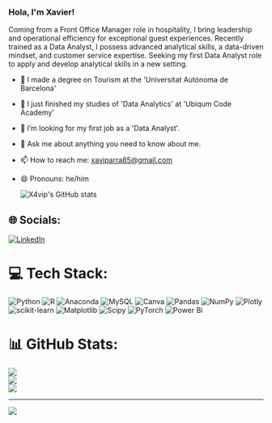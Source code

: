 ### Hola, I'm Xavier!

Coming from a Front Office Manager role in hospitality, I bring leadership and operational efficiency for exceptional guest experiences. Recently trained as a Data Analyst, I possess advanced analytical skills, a data-driven mindset, and customer service expertise. Seeking my first Data Analyst role to apply and develop analytical skills in a new setting.

- 🔭 I made a degree on Tourism at the 'Universitat Autónoma de Barcelona'
- 🌱 I just finished my studies of 'Data Analytics' at 'Ubiqum Code Academy'
- 🤔 I’m looking for my first job as a 'Data Analyst'.
- 💬 Ask me about anything you need to know about me.
- 📫 How to reach me: xaviparra85@gmail.com
- 😄 Pronouns: he/him

  ![X4vip's GitHub stats](https://github-readme-stats.vercel.app/api?username=X4vip&show_icons=true&theme=radical)


## 🌐 Socials:
[![LinkedIn](https://img.shields.io/badge/LinkedIn-%230077B5.svg?logo=linkedin&logoColor=white)](https://linkedin.com/in/xavier-rarra-ramírez-5a113b137) 

# 💻 Tech Stack:
![Python](https://img.shields.io/badge/python-3670A0?style=for-the-badge&logo=python&logoColor=ffdd54) ![R](https://img.shields.io/badge/r-%23276DC3.svg?style=for-the-badge&logo=r&logoColor=white) ![Anaconda](https://img.shields.io/badge/Anaconda-%2344A833.svg?style=for-the-badge&logo=anaconda&logoColor=white) ![MySQL](https://img.shields.io/badge/mysql-%2300000f.svg?style=for-the-badge&logo=mysql&logoColor=white) ![Canva](https://img.shields.io/badge/Canva-%2300C4CC.svg?style=for-the-badge&logo=Canva&logoColor=white) ![Pandas](https://img.shields.io/badge/pandas-%23150458.svg?style=for-the-badge&logo=pandas&logoColor=white) ![NumPy](https://img.shields.io/badge/numpy-%23013243.svg?style=for-the-badge&logo=numpy&logoColor=white) ![Plotly](https://img.shields.io/badge/Plotly-%233F4F75.svg?style=for-the-badge&logo=plotly&logoColor=white) ![scikit-learn](https://img.shields.io/badge/scikit--learn-%23F7931E.svg?style=for-the-badge&logo=scikit-learn&logoColor=white) ![Matplotlib](https://img.shields.io/badge/Matplotlib-%23ffffff.svg?style=for-the-badge&logo=Matplotlib&logoColor=black) ![Scipy](https://img.shields.io/badge/SciPy-%230C55A5.svg?style=for-the-badge&logo=scipy&logoColor=%white) ![PyTorch](https://img.shields.io/badge/PyTorch-%23EE4C2C.svg?style=for-the-badge&logo=PyTorch&logoColor=white) ![Power Bi](https://img.shields.io/badge/power_bi-F2C811?style=for-the-badge&logo=powerbi&logoColor=black)
# 📊 GitHub Stats:
![](https://github-readme-stats.vercel.app/api?username=X4vip&theme=tokyonight&hide_border=false&include_all_commits=true&count_private=true)<br/>
![](https://github-readme-streak-stats.herokuapp.com/?user=X4vip&theme=tokyonight&hide_border=false)<br/>
![](https://github-readme-stats.vercel.app/api/top-langs/?username=X4vip&theme=tokyonight&hide_border=false&include_all_commits=true&count_private=true&layout=compact)

---
[![](https://visitcount.itsvg.in/api?id=X4vip&icon=0&color=0)](https://visitcount.itsvg.in)

